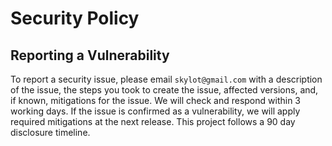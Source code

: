 # Security Policy

## Reporting a Vulnerability

To report a security issue, please email `skylot@gmail.com` with a description of the issue, the steps you took to create the issue, affected versions, and, if known, mitigations for the issue.
We will check and respond within 3 working days. If the issue is confirmed as a vulnerability, we will apply required mitigations at the next release.
This project follows a 90 day disclosure timeline.
